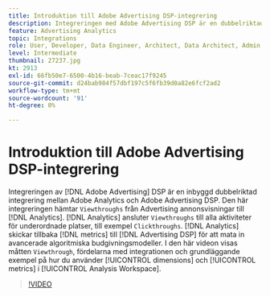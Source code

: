 ```yaml
---
title: Introduktion till Adobe Advertising DSP-integrering
description: Integreringen med Adobe Advertising DSP är en dubbelriktad integration mellan Adobe Analytics och Adobe Advertising DSP.
feature: Advertising Analytics
topic: Integrations
role: User, Developer, Data Engineer, Architect, Data Architect, Admin, Leader
level: Intermediate
thumbnail: 27237.jpg
kt: 2913
exl-id: 66fb50e7-6500-4b16-beab-7ceac17f9245
source-git-commit: d24bab984f57dbf197c5f6fb39d0a82e6fcf2ad2
workflow-type: tm+mt
source-wordcount: '91'
ht-degree: 0%

---
```


# Introduktion till Adobe Advertising DSP-integrering

Integreringen av [!DNL Adobe Advertising] DSP är en inbyggd dubbelriktad integrering mellan Adobe Analytics och Adobe Advertising DSP. Den här integreringen hämtar `Viewthroughs` från Advertising annonsvisningar till [!DNL Analytics]. [!DNL Analytics] ansluter `Viewthroughs` till alla aktiviteter för underordnade platser, till exempel `Clickthroughs`. [!DNL Analytics] skickar tillbaka [!DNL metrics] till [!DNL Advertising DSP] för att mata in avancerade algoritmiska budgivningsmodeller. I den här videon visas måtten `Viewthrough`, fördelarna med integrationen och grundläggande exempel på hur du använder [!UICONTROL dimensions] och [!UICONTROL metrics] i [!UICONTROL Analysis Workspace].

>[!VIDEO](https://video.tv.adobe.com/v/3434836/?quality=12&learn=on&captions=swe)
